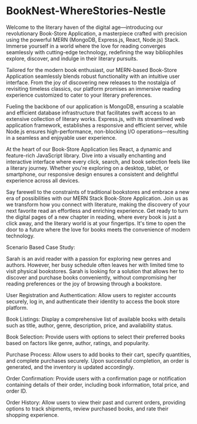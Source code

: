 # BookNest-WhereStories-Nestle
Welcome to the literary haven of the digital age—introducing our revolutionary Book-Store Application, a masterpiece crafted with precision using the powerful MERN (MongoDB, Express.js, React, Node.js) Stack. Immerse yourself in a world where the love for reading converges seamlessly with cutting-edge technology, redefining the way bibliophiles explore, discover, and indulge in their literary pursuits.

Tailored for the modern book enthusiast, our MERN-based Book-Store Application seamlessly blends robust functionality with an intuitive user interface. From the joy of discovering new releases to the nostalgia of revisiting timeless classics, our platform promises an immersive reading experience customized to cater to your literary preferences.

Fueling the backbone of our application is MongoDB, ensuring a scalable and efficient database infrastructure that facilitates swift access to an extensive collection of literary works. Express.js, with its streamlined web application framework, establishes a responsive and efficient server, while Node.js ensures high-performance, non-blocking I/O operations—resulting in a seamless and enjoyable user experience.

At the heart of our Book-Store Application lies React, a dynamic and feature-rich JavaScript library. Dive into a visually enchanting and interactive interface where every click, search, and book selection feels like a literary journey. Whether you're exploring on a desktop, tablet, or smartphone, our responsive design ensures a consistent and delightful experience across all devices.

Say farewell to the constraints of traditional bookstores and embrace a new era of possibilities with our MERN Stack Book-Store Application. Join us as we transform how you connect with literature, making the discovery of your next favorite read an effortless and enriching experience. Get ready to turn the digital pages of a new chapter in reading, where every book is just a click away, and the literary world is at your fingertips. It's time to open the door to a future where the love for books meets the convenience of modern technology.


Scenario Based Case Study:

Sarah is an avid reader with a passion for exploring new genres and authors. However, her busy schedule often leaves her with limited time to visit physical bookstores. Sarah is looking for a solution that allows her to discover and purchase books conveniently, without compromising her reading preferences or the joy of browsing through a bookstore.

User Registration and Authentication: Allow users to register accounts securely, log in, and authenticate their identity to access the book store platform.

Book Listings: Display a comprehensive list of available books with details such as title, author, genre, description, price, and availability status.

Book Selection: Provide users with options to select their preferred books based on factors like genre, author, ratings, and popularity.

Purchase Process: Allow users to add books to their cart, specify quantities, and complete purchases securely. Upon successful completion, an order is generated, and the inventory is updated accordingly.

Order Confirmation: Provide users with a confirmation page or notification containing details of their order, including book information, total price, and order ID.

Order History: Allow users to view their past and current orders, providing options to track shipments, review purchased books, and rate their shopping experience.
